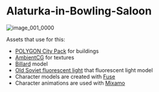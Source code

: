 # Alaturka-in-Bowling-Saloon
 
 ![image_001_0000](https://user-images.githubusercontent.com/37694356/225442371-57dcb219-a673-41a1-9807-ee5447062a13.jpg)

 
</p>
<p>Assets that use for this:
</p>
<ul><li><a href="https://assetstore.unity.com/packages/3d/environments/urban/city-package-107224" target="_blank">POLYGON City Pack</a>&nbsp;for buildings
</li><li><a href="https://ambientcg.com/" target="_blank">AmbientCG</a>&nbsp;for textures
</li><li><a href="https://sketchfab.com/3d-models/billard-2ee32fdb0e6743ed971f6bc143ca81de" target="_blank">Billard</a>&nbsp;model
</li><li><a href="https://sketchfab.com/3d-models/old-soviet-fluorescent-light-6a50b0a1a60544bdbc569b84ef5e5b85" target="_blank">Old Soviet fluorescent light</a>&nbsp;that fluorescent light model
</li>
<li>Character models are created with <a href="https://store.steampowered.com/app/257400/Fuse/">Fuse</a></li>
<li>Character animations are used with <a href="https://www.mixamo.com/">Mixamo</a></li>
</ul>
